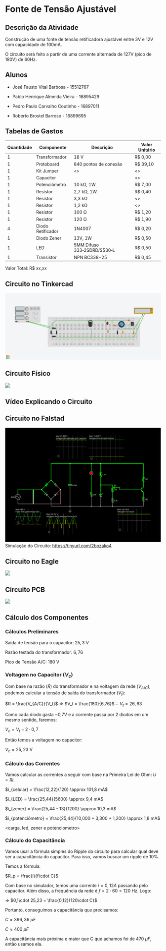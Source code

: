 # Fonte de Tensão Ajustável
## Descrição da Atividade

Construção de uma fonte de tensão retificadora ajustável entre 3V e 12V com capacidade de 100mA. 

O circuito será feito a partir de uma corrente alternada de 127V (pico de 180V) de 60Hz.

## Alunos

* José Fausto Vital Barbosa - 15512767

* Pablo Henrique Almeida Vieira - 16895429

* Pedro Paulo Carvalho Coutinho - 16897011

* Roberto Brostel Barroso - 16899695

## Tabelas de Gastos

| Quantidade | Componente | Descrição | Valor Unitário |
|----------|----------|----------|----------|
| 1 | Transformador | 18 V | R$ 0,00 |
| 1 | Protoboard | 840 pontos de conexão | R$ 39,10 |
| 1 | Kit Jumper | <> | <> |
| 1 | Capacitor |  | <> |
| 1 | Potenciômetro | 10 kΩ, 1W | R$ 7,00 |
| 1 | Resistor | 2,7 kΩ, 1W | R$ 0,40 |
| 1 | Resistor | 3,3 kΩ | <> |
| 1 | Resistor | 1,2 kΩ | <> |
| 1 | Resistor | 100 Ω | R$ 1,20 |
| 1 | Resistor | 120 Ω | R$ 1,90 |
| 4 | Diodo Retificador | 1N4007 | R$ 0,20 |
| 1 | Diodo Zener | 13V, 1W | R$ 0,50 |
| 1 | LED | 5MM Difuso 333‑2SDRD/S530‑L | R$ 0,50 |
| 1 | Transistor | NPN BC338-25 | R$ 0,45 |

Valor Total: R$ xx,xx

## Circuito no Tinkercad
![](Imagens/Tinkerkad.png)


## Circuito Físico
![](Imagens/CircuitoFisico.png)


## Vídeo Explicando o Circuito 

## Circuito no Falstad
![](Imagens/Falstad.svg)
Simulação do Circuito: https://tinyurl.com/2bozako4


## Circuito no Eagle
![](Imagens/Eagle.png)


## Circuito PCB
![](Imagens/PCB.png)


## Cálculo dos Componentes

### Cálculos Preliminares

Saída de tensão para o capacitor: $25,3$ V

Razão testada do transformador: $6,76$

Pico de Tensão A/C: $180$ V

### Voltagem no Capacitor ($V_c$)

Com base na razão ($R$) do transformador e na voltagem da rede ($V_{A/C}$), podemos calcular a tensão de saída do transformador ($V_t$):

$R = \frac{V_{A/C}}{V_t}$ $\Rightarrow$ $V_t = \frac{180}{6,76}$  $\therefore$  $V_t = 26,63$

Como cada diodo gasta ~0,7V e a corrente passa por 2 diodos em um mesmo sentido, faremos:

$V_c = V_t - 2\cdot0,7$ 

Então temos a voltagem no capacitor:

$V_c = 25,23$ V

### Cálculo das Correntes

Vamos calcular as correntes a seguir com base na Primeira Lei de Ohm: $U = Ri$.

$i_{celular} = \frac{12,22}{120} \approx 101,8 mA$

$i_{LED} = \frac{25,44}{5600} \approx 9,4 mA$

$i_{zener} = \frac{25,44 - 13}{1200} \approx 10,3 mA$

$i_{potenciômetro} = \frac{25,44}{10,000 + 3,300 + 1,200} \approx 1,8 mA$

<carga, led, zener e potenciometro>


### Cálculo do Capacitância

Vamos usar a fórmula simples do Ripple do circuito para calcular qual deve ser a capacitância do capacitor. Para isso, vamos buscar um ripple de 10%.

Temos a fórmula:

$R_p = \frac{i}{f\cdot C}$  

Com base no simulador, temos uma corrente $i = 0,12 A$ passando pelo capacitor. Além disso, a frequência da rede é $f = 2\cdot 60 = 120$ Hz. Logo:

$\Rightarrow$  $0,1\cdot 25,23 = \frac{0,12}{120\cdot C}$

Portanto, conseguimos a capacitância que precisamos:

$C = 396,36$ $\mu F$

$C \approx 400$ $\mu F$

A capacitância mais próxima e maior que C que achamos foi de $470$ $\mu F$, então usamos ela.



 





